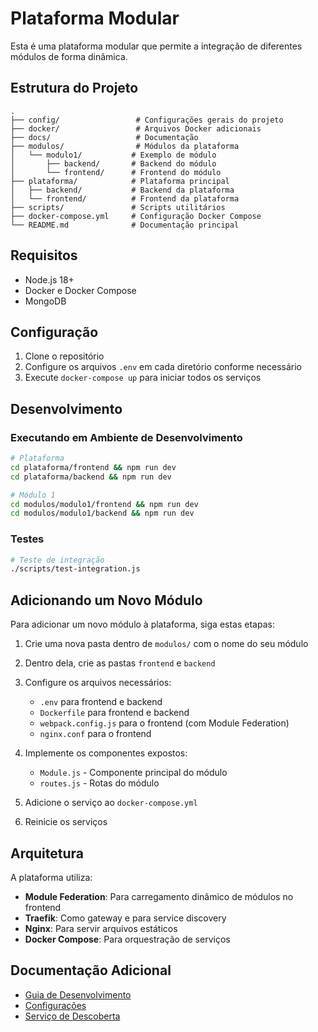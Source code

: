 # Plataforma Modular

Esta é uma plataforma modular que permite a integração de diferentes módulos de forma dinâmica.

## Estrutura do Projeto

```
.
├── config/                 # Configurações gerais do projeto
├── docker/                 # Arquivos Docker adicionais
├── docs/                   # Documentação
├── modulos/                # Módulos da plataforma
│   └── modulo1/           # Exemplo de módulo
│       ├── backend/       # Backend do módulo
│       └── frontend/      # Frontend do módulo
├── plataforma/            # Plataforma principal
│   ├── backend/           # Backend da plataforma
│   └── frontend/          # Frontend da plataforma
├── scripts/               # Scripts utilitários
├── docker-compose.yml     # Configuração Docker Compose
└── README.md              # Documentação principal
```

## Requisitos

- Node.js 18+
- Docker e Docker Compose
- MongoDB

## Configuração

1. Clone o repositório
2. Configure os arquivos `.env` em cada diretório conforme necessário
3. Execute `docker-compose up` para iniciar todos os serviços

## Desenvolvimento

### Executando em Ambiente de Desenvolvimento

```bash
# Plataforma
cd plataforma/frontend && npm run dev
cd plataforma/backend && npm run dev

# Módulo 1
cd modulos/modulo1/frontend && npm run dev
cd modulos/modulo1/backend && npm run dev
```

### Testes

```bash
# Teste de integração
./scripts/test-integration.js
```

## Adicionando um Novo Módulo

Para adicionar um novo módulo à plataforma, siga estas etapas:

1. Crie uma nova pasta dentro de `modulos/` com o nome do seu módulo
2. Dentro dela, crie as pastas `frontend` e `backend`
3. Configure os arquivos necessários:
   - `.env` para frontend e backend
   - `Dockerfile` para frontend e backend
   - `webpack.config.js` para o frontend (com Module Federation)
   - `nginx.conf` para o frontend

4. Implemente os componentes expostos:
   - `Module.js` - Componente principal do módulo
   - `routes.js` - Rotas do módulo

5. Adicione o serviço ao `docker-compose.yml`

6. Reinicie os serviços

## Arquitetura

A plataforma utiliza:

- **Module Federation**: Para carregamento dinâmico de módulos no frontend
- **Traefik**: Como gateway e para service discovery
- **Nginx**: Para servir arquivos estáticos
- **Docker Compose**: Para orquestração de serviços

## Documentação Adicional

- [Guia de Desenvolvimento](./developer-guide.md)
- [Configurações](./configuration.md)
- [Serviço de Descoberta](./service-discovery.md) 